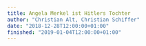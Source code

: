 ```yaml
---
title: Angela Merkel ist Hitlers Tochter
author: "Christian Alt, Christian Schiffer"
date: "2018-12-28T12:00:00+01:00"
finished: "2019-01-04T12:00:00+01:00"
---
```



